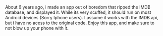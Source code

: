 About 6 years ago, i made an app out of boredom that ripped the IMDB database, and displayed it. While its very scuffed, it should run on most Android devices (Sorry Iphone users). I assume it works with the IMDB api, but i have no acess to the original code. Enjoy this app, and make sure to not blow up your phone with it.
